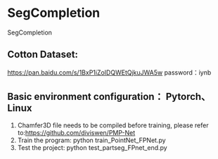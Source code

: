 # SegCompletion
SegCompletion

## Cotton Dataset:
https://pan.baidu.com/s/1BxP1iZoIDQWEtQjkuJWA5w
password：iynb

## Basic environment configuration： Pytorch、Linux
1. Chamfer3D file needs to be compiled before training, please refer to:https://github.com/diviswen/PMP-Net
2. Train the program: python train_PointNet_FPNet.py
3. Test the project: python test_partseg_FPnet_end.py

